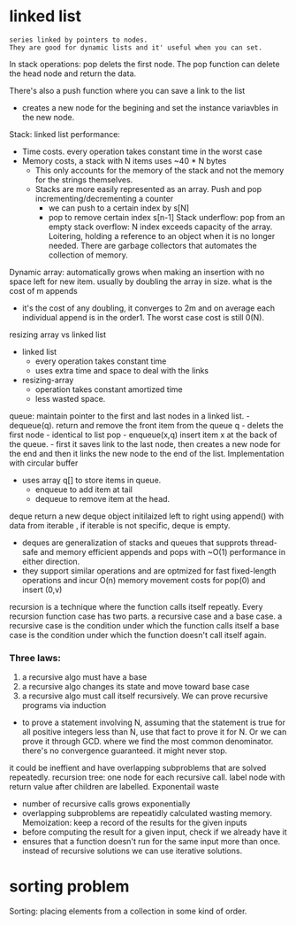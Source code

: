 # linked list
    series linked by pointers to nodes. 
    They are good for dynamic lists and it' useful when you can set.

In stack operations: pop delets the first node.
 The pop function can delete the head node and return the data.

There's also a push function where you can save a link to the list
- creates a new node for the begining and set the instance variavbles in the new node.

Stack: linked list performance:
- Time costs. every operation takes constant time in the worst case
- Memory costs, a stack with N items uses ~40 * N bytes
    - This only accounts for the memory of the stack and not the memory for the strings themselves.
    - Stacks are more easily represented as an array. Push and pop incrementing/decrementing a counter
        - we can push to a certain index by s[N]
        - pop to remove certain index s[n-1]
Stack underflow: pop from an empty stack
overflow: N index exceeds capacity of the array.
Loitering, holding a reference to an object when it is no longer needed. There are garbage collectors that automates the collection of memory.

Dynamic array: automatically grows when making an insertion with no space left for new item. usually by doubling the array in size.
what is the cost of m appends
- it's the cost of any doubling, it converges to 2m and on average each individual append is in the order1. The worst case cost is still 0(N).

resizing array vs linked list
- linked list
    - every operation takes constant time
    - uses extra time and space to deal with the links
- resizing-array
    - operation takes constant amortized time
    - less wasted space. 

queue: maintain pointer to the first and last nodes in a linked list.
    - dequeue(q). return and remove the front item from the queue q
        - delets the first node
        - identical to list pop
    - enqueue(x,q) insert item x at the back of the queue.
        - first it saves link to the last node, then creates a new node for the end and then it links the new node to the end of the list.
Implementation with circular buffer
- uses array q[] to store items in queue.
    - enqueue to add item at tail
    - dequeue to remove item at the head.

deque return a new deque object initilaized left to right using append() with data from iterable , if iterable is not specific, deque is empty.
- deques are generalization of stacks and queues that supprots thread-safe and memory efficient appends and pops with ~O(1) performance in either direction.
- they support similar operations and are optmized for fast fixed-length operations and incur O(n) memory movement costs for pop(0) and insert (0,v)

recursion is a technique where the function calls itself repeatly.
Every recursion function case has two parts. a recursive case and a base case.
a recursive case is the condition under which the function calls itself
a base case is the condition under which the function doesn't call itself again.
### Three laws:
1. a recursive algo must have a base
2. a recursive algo changes its state and move toward base case
3. a recursive algo must call itself recursively.
We can prove recursive programs via induction
- to prove a statement involving N, assuming that the statement is true for all positive integers less than N, use that fact to prove it for N.
Or we can prove it through GCD. where we find the most common denominator.
there's no convergence guaranteed. it might never stop.

it could be ineffient and have overlapping subproblems that are solved repeatedly.
recursion tree: one node for each recursive call. label node with return value after children are labelled. 
Exponentail waste
- number of recursive calls grows exponentially
- overlapping subproblems are repeatidly calculated wasting memory. 
Memoization: keep a record of the results for the given inputs
- before computing the result for a given input, check if we already have it
- ensures that a function doesn't run for the same input more than once.
instead of recursive solutions we can use iterative solutions. 

# sorting problem
Sorting: placing elements from a collection in some kind of order.